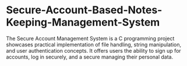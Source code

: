 # Secure-Account-Based-Notes-Keeping-Management-System
The Secure Account Management System is a C programming project showcases practical implementation of file handling, string manipulation, and user authentication concepts. It offers users the ability to sign up for accounts, log in securely, and a secure managing their personal data.

